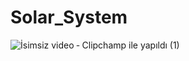 # Solar_System


![İsimsiz video ‐ Clipchamp ile yapıldı (1)](https://github.com/cemilkb/Solar_System/assets/126249637/f6651087-ee38-4f41-bc9f-d760a4e9850a)
